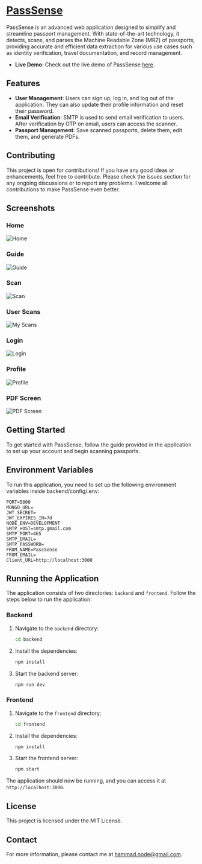 # [PassSense](https://pass-sense.vercel.app)

PassSense is an advanced web application designed to simplify and streamline passport management. With state-of-the-art technology, it detects, scans, and parses the Machine Readable Zone (MRZ) of passports, providing accurate and efficient data extraction for various use cases such as identity verification, travel documentation, and record management.




- **Live Demo**: Check out the live demo of PassSense [here](https://pass-sense.vercel.app).

## Features

- **User Management**: Users can sign up, log in, and log out of the application. They can also update their profile information and reset their password.
- **Email Verification**: SMTP is used to send email verification to users. After verification by OTP on email, users can access the scanner.
- **Passport Management**: Save scanned passports, delete them, edit them, and generate PDFs.


## Contributing

This project is open for contributions! If you have any good ideas or enhancements, feel free to contribute. Please check the issues section for any ongoing discussions or to report any problems. I welcome all contributions to make PassSense even better.


## Screenshots

### Home
![Home](images/home.png)

### Guide
![Guide](images/guide.png)

### Scan
![Scan](images/scan.png)

### User Scans
![My Scans](images/myscan.png)

### Login
![Login](images/login.png)

### Profile
![Profile](images/profile.png)

### PDF Screen
![PDF Screen](images/pdf.png)





## Getting Started

To get started with PassSense, follow the guide provided in the application to set up your account and begin scanning passports.



## Environment Variables

To run this application, you need to set up the following environment variables inside backend/config/.env:

```
PORT=5000
MONGO_URL=
JWT_SECRET=
JWT_EXPIRES_IN=7d
NODE_ENV=DEVELOPMENT
SMTP_HOST=smtp.gmail.com
SMTP_PORT=465
SMTP_EMAIL=
SMTP_PASSWORD=
FROM_NAME=PassSense
FROM_EMAIL=
Client_URL=http://localhost:3000
```

## Running the Application

The application consists of two directories: `backend` and `frontend`. Follow the steps below to run the application:

### Backend

1. Navigate to the `backend` directory:
    ```sh
    cd backend
    ```

2. Install the dependencies:
    ```sh
    npm install
    ```

3. Start the backend server:
    ```sh
    npm run dev
    ```

### Frontend

1. Navigate to the `frontend` directory:
    ```sh
    cd frontend
    ```

2. Install the dependencies:
    ```sh
    npm install
    ```

3. Start the frontend server:
    ```sh
    npm start
    ```

The application should now be running, and you can access it at `http://localhost:3000`.

## License

This project is licensed under the MIT License.

## Contact

For more information, please contact me at hammad.node@gmail.com.

